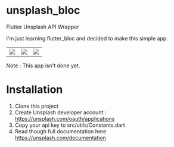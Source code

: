 # unsplash_bloc

Flutter Unsplash API Wrapper

I'm just learning flutter_bloc and decided to make this simple app.

<table>
    <tbody>
        <tr>
            <td><img src="https://i.ibb.co/kXyxjWf/Screenshot-20200709-161655.jpg"></td>
            <td><img src="https://i.ibb.co/9vsM7hk/Screenshot-20200709-161804.jpg"></td>
            <td><img src="https://i.ibb.co/60z9GcX/Screenshot-20200709-162105.jpg"></td>
        </tr>
    </tbody>
  </table>

Note : This app isn't done yet.

# Installation

1. Clone this project
2. Create Unsplash developer account : https://unsplash.com/oauth/applications
3. Copy your api key to src/utils/Constants.dart
4. Read though full documentation here https://unsplash.com/documentation

